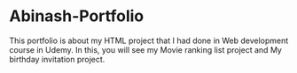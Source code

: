 # Abinash-Portfolio
This portfolio is about my HTML project that I had done in Web development course in Udemy.  In this, you will see my Movie ranking list project and My birthday invitation project.
